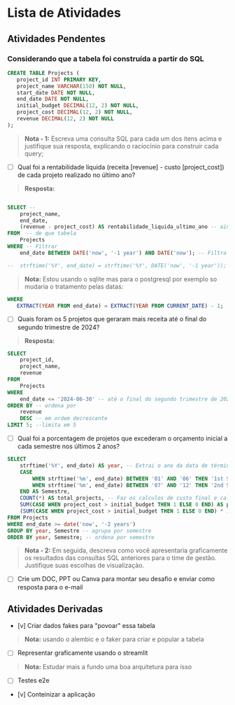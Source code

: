 # Lista de Atividades 

## Atividades Pendentes

### Considerando que a tabela foi construída a partir do SQL

```sql
CREATE TABLE Projects (
   project_id INT PRIMARY KEY,
   project_name VARCHAR(150) NOT NULL,
   start_date DATE NOT NULL,
   end_date DATE NOT NULL,
   initial_budget DECIMAL(12, 2) NOT NULL,
   project_cost DECIMAL(12, 2) NOT NULL,
   revenue DECIMAL(12, 2) NOT NULL
);

```

> **Nota - 1:** Escreva uma consulta SQL para cada um dos itens acima e justifique sua resposta, 
> explicando o raciocínio para construir cada query;


- [ ] Qual foi a rentabilidade líquida (receita [revenue] - custo [project_cost]) de cada projeto realizado no último ano?

> **Resposta:** 
```sql

SELECT -- 
    project_name,
    end_date,
    (revenue - project_cost) AS rentabilidade_liquida_ultimo_ano -- ainda é as que devem ser vistas mais tem um calculo..
FROM  -- de que tabela
    Projects 
WHERE -- Filtrar
    end_date BETWEEN DATE('now', '-1 year') AND DATE('now'); -- Filtra os projetos cuja data de término (end_date) está entre[BETWEEN] um ano atrás e a data atual (incluindo o ano corrente).

--	strftime('%Y', end_date) = strftime('%Y', DATE('now', '-1 year')); -- sem o ano corrente (strftime extrai diretamente das colunas)
```

> **Nota:** Estou usando o sqlite mas para o postgresql por exemplo so mudaria o tratamento pelas datas:
```sql
WHERE
   EXTRACT(YEAR FROM end_date) = EXTRACT(YEAR FROM CURRENT_DATE) - 1;
```

- [ ] Quais foram os 5 projetos que geraram mais receita até o final do segundo trimestre de 2024?
> **Resposta:** 
```sql
SELECT 
	project_id,
	project_name,
	revenue
FROM 
	Projects
WHERE 
	end_date <= '2024-06-30' -- até o final do segundo trimestre de 2024
ORDER BY -- ordena por
	revenue 
	DESC -- em ordem decrescente 
LIMIT 5; --limita em 5
```

- [ ] Qual foi a porcentagem de projetos que excederam o orçamento inicial a cada semestre nos últimos 2 
anos?
```sql
SELECT
    strftime('%Y', end_date) AS year, -- Extrai o ano da data de término (end_date) dos projetos.
    CASE
        WHEN strftime('%m', end_date) BETWEEN '01' AND '06' THEN '1st Semestre'
        WHEN strftime('%m', end_date) BETWEEN '07' AND '12' THEN '2nd Semestre' -- Usa a função strftime para extrair o mês (%m) da data de término e, com base no mês, atribui o semestre (1º ou 2º).
    END AS Semestre,
    COUNT(*) AS total_projects, -- Faz os calculos de custo final e calculo de porcentagem 
    SUM(CASE WHEN project_cost > initial_budget THEN 1 ELSE 0 END) AS projetos_excedido_orçamento, -- Filtra os projetos cuja data de término (end_date) seja nos últimos dois anos a partir da data atual.
    (SUM(CASE WHEN project_cost > initial_budget THEN 1 ELSE 0 END) * 100.0 / COUNT(*)) AS porcentagem_excedido_orçamento
FROM Projects
WHERE end_date >= date('now', '-2 years')
GROUP BY year, Semestre -- agrupa por semestre
ORDER BY year, Semestre; -- ordena por semestre
```


> **Nota - 2:** Em seguida, descreva como você apresentaria graficamente os resultados das consultas 
> SQL anteriores para o time de gestão. Justifique suas escolhas de visualização.


- [ ] Crie um DOC, PPT ou Canva para montar seu desafio e enviar como resposta para o e-mail


## Atividades Derivadas

- [v] Criar dados fakes para "povoar" essa tabela 
> **Nota:** usando o alembic e o faker para criar e popular a tabela 

- [ ] Representar graficamente usando o streamlit
> **Nota:** Estudar mais a fundo uma boa arquitetura para isso

- [ ] Testes e2e

- [v] Conteinizar a aplicação  
